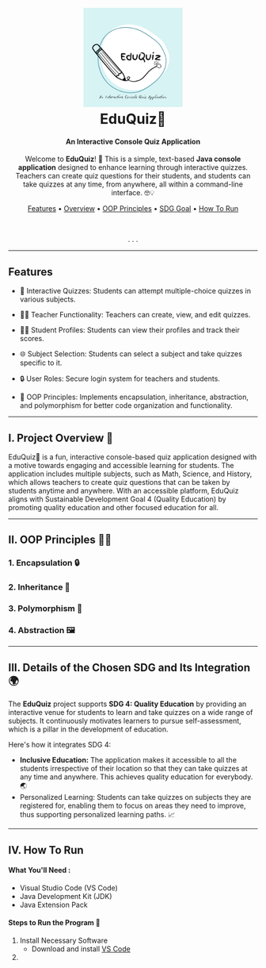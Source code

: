 
<h1 align="center">
  <br>
  <a><img src="https://github.com/Causapin-PaulaSuezane/practice-repo-main/blob/main/EduQuiz.png" alt="Markdownify" width="200"></a>
  <br>
  EduQuiz📝
  <br>
</h1>

<h4 align="center">An Interactive Console Quiz Application</h4>


<p align="center">
 Welcome to <strong>EduQuiz</strong>! 🎉 This is a simple, text-based  <strong>Java console application</strong> designed to enhance learning through interactive quizzes. Teachers can create quiz questions for their students, and students can take quizzes at any time, from anywhere, all within a command-line interface. 🤓💡
 </p>
 
<p align="center">
  <a href="#features">Features</a> •
  <a href="#i-project-overview-">Overview</a> •
  <a href="#ii-oop-principles-">OOP Principles</a> •
  <a href="#iii-details-of-the-chosen-sdg-and-its-integration-">SDG Goal</a> •
  <a href="#iv-how-to-run">How To Run</a> 
</p>

<br>
<p align="center">. . .
</p>

---

## Features

* 📝 Interactive Quizzes: Students can attempt multiple-choice quizzes in various subjects.
  
* 👨‍🏫 Teacher Functionality: Teachers can create, view, and edit quizzes.
  
* 👨‍🎓 Student Profiles: Students can view their profiles and track their scores.
  
* 🌐 Subject Selection: Students can select a subject and take quizzes specific to it.
  
* 🔒 User Roles: Secure login system for teachers and students.
  
* 🧩 OOP Principles: Implements encapsulation, inheritance, abstraction, and polymorphism for better code organization and functionality.

---

## I. Project Overview 🚀

EduQuiz📝 is a fun, interactive console-based quiz application designed with a motive towards engaging and accessible learning for students. The application includes multiple subjects, such as Math, Science, and History, which allows teachers to create quiz questions that can be taken by students anytime and anywhere. With an accessible platform, EduQuiz aligns with Sustainable Development Goal 4 (Quality Education) by promoting quality education and other focused education for all.

---

## II. OOP Principles 🧑‍💻

### 1. **Encapsulation** 🔒

### 2. **Inheritance** 🌳  
### 3. **Polymorphism** 🔄
### 4. **Abstraction** 🖼

---

## III. Details of the Chosen SDG and Its Integration 🌍
 
The **EduQuiz** project supports **SDG 4: Quality Education** by providing an interactive venue for students to learn and take quizzes on a wide range of subjects. It continuously motivates learners to pursue self-assessment, which is a pillar in the development of education.

Here's how it integrates SDG 4:

- **Inclusive Education:** The application makes it accessible to all the students irrespective of their location so that they can take quizzes at any time and anywhere. This achieves quality education for everybody. 🌏
- Personalized Learning: Students can take quizzes on subjects they are registered for, enabling them to focus on areas they need to improve, thus supporting personalized learning paths. 📈

---

## IV. How To Run

#### What You'll Need :
- Visual Studio Code (VS Code)
- Java Development Kit (JDK)
- Java Extension Pack

 #### Steps to Run the Program 📝
 1. Install Necessary Software
    - Download and install [VS Code](https://code.visualstudio.com/)
 3. 


